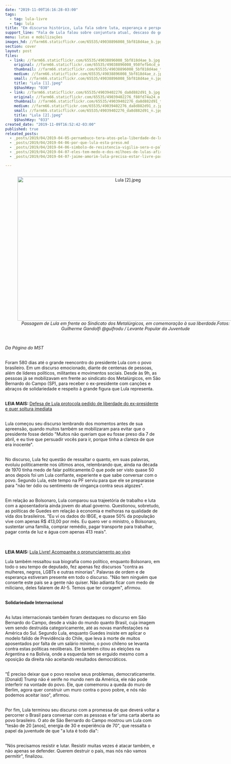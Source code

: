 ```yaml
---
date: "2019-11-09T16:16:28-03:00"
tags:
  - tag: lula-livre
  - tag: lula
title: "Em discurso histórico, Lula fala sobre luta, esperança e perspectivas para o país"
support_line: "Fala de Lula falou sobre conjuntura atual, descaso do governo Bolsonaro, injustiças e resistência para o povo brasileiro"
menu: lutas e mobilizações
images_hd: //farm66.staticflickr.com/65535/49038896008_5bf818d4ae_b.jpg
section: cover
layout: post
files:
  - link: //farm66.staticflickr.com/65535/49038896008_5bf818d4ae_b.jpg
    original: //farm66.staticflickr.com/65535/49038896008_950fefb4cd_o.jpg
    thumbnail: //farm66.staticflickr.com/65535/49038896008_5bf818d4ae_t.jpg
    medium: //farm66.staticflickr.com/65535/49038896008_5bf818d4ae_z.jpg
    small: //farm66.staticflickr.com/65535/49038896008_5bf818d4ae_n.jpg
    title: "Lula [1].jpeg"
    $$hashKey: "030"
  - link: //farm66.staticflickr.com/65535/49039402276_da8d882d91_b.jpg
    original: //farm66.staticflickr.com/65535/49039402276_f88fd74a24_o.jpg
    thumbnail: //farm66.staticflickr.com/65535/49039402276_da8d882d91_t.jpg
    medium: //farm66.staticflickr.com/65535/49039402276_da8d882d91_z.jpg
    small: //farm66.staticflickr.com/65535/49039402276_da8d882d91_n.jpg
    title: "Lula [2].jpeg"
    $$hashKey: "033"
created_date: "2019-11-09T16:52:42-03:00"
published: true
releated_posts:
  - _posts/2019/04/2019-04-05-pernambuco-tera-atos-pela-liberdade-de-lula.md
  - _posts/2019/04/2019-04-06-por-que-lula-esta-preso.md
  - _posts/2019/04/2019-04-06-simbolo-de-resistencia-vigilia-sera-o-palco-de-grande-ato-nacional-por-lula.md
  - _posts/2019/04/2019-04-07-eles-tem-medo-e-dos-milhoes-de-lulas-afirma-ex-presidente-em-carta-aos-brasileiros.md
  - _posts/2019/04/2019-04-07-jaime-amorim-lula-precisa-estar-livre-para-trazer-esperanca-e-o-direito-de-sonhar.md

---
```

<div style="text-align:center">
<figure class="image" style="display:inline-block"><img alt="Lula [2].jpeg" height="467" src="//farm66.staticflickr.com/65535/49039402276_da8d882d91_b.jpg" width="700" />
<figcaption><em>Passagem de Lula em frente ao Sindicato dos Metal&uacute;rgicos, em comemora&ccedil;&atilde;o &agrave; sua liberdade.Fotos: Guilherme Gandolfi @guifrodu / Levante Popular da Juventude</em></figcaption>
</figure>
</div>

<p><br />
<em>Da P&aacute;gina do MST</em></p>

<p><br />
Foram 580 dias at&eacute; o grande reencontro do presidente Lula com o povo brasileiro. Em um discurso emocionado, diante de centenas de pessoas, al&eacute;m de l&iacute;deres pol&iacute;ticos, militantes e movimentos sociais. Desde &agrave;s 9h, as pessoas j&aacute; se mobilizavam em frente ao sindicato dos Metal&uacute;rgicos, em S&atilde;o Bernardo do Campo (SP), para receber o ex-presidente com can&ccedil;&otilde;es e abra&ccedil;os de solidariedade e respeito &agrave; grande figura que Lula representa.<br />
&nbsp;</p>

<p><strong>LEIA MAIS:&nbsp;</strong><a href="http://www.mst.org.br/2019/11/08/defesa-de-lula-protocola-pedido-de-liberdade-do-ex-presidente-e-quer-soltura-imediata.html" target="_blank">Defesa de Lula protocola pedido de liberdade do ex-presidente e quer soltura imediata</a><br />
&nbsp;</p>

<p>Lula come&ccedil;ou seu discurso lembrando dos momentos antes de sua apreens&atilde;o, quando muitos tamb&eacute;m se mobilizaram para evitar que o presidente fosse detido &quot;Muitos n&atilde;o queriam que eu fosse preso dia 7 de abril, e eu tive que persuadir voc&ecirc;s para ir, porque tinha a clareza de que era inocente&quot;.<br />
&nbsp;</p>

<p>No discurso, Lula fez quest&atilde;o de ressaltar o quanto, em suas palavras, evoluiu politicamente nos &uacute;ltimos anos, relembrando que, ainda na d&eacute;cada de 1970 tinha medo de falar politicamente.O que pode ser visto quase 50 anos depois foi um Lula confiante, experiente e que sabe conversar com o povo. Segundo Lula, este tempo na PF serviu para que ele se preparasse para &quot;n&atilde;o ter &oacute;dio ou sentimento de vingan&ccedil;a contra seus algozes&quot;.&nbsp;</p>

<p><br />
Em rela&ccedil;&atilde;o ao Bolsonaro, Lula comparou sua trajeet&oacute;ria de trabalho e luta com a aposentadoria ainda jovem do atual governo. Questionou, sobretudo, as pol&iacute;ticas de Guedes em rela&ccedil;&atilde;o &agrave; economia e melhoras na qualidade de vida dos brasileiros. &quot;Eu vi os dados do IBGE, e quase 50% da popula&ccedil;&atilde;o vive com apenas R$ 413,00 por m&ecirc;s. Eu quero ver o ministro, o Bolsonaro, sustentar uma fam&iacute;lia, comprar rem&eacute;dio, pagar transporte para trabalhar, pagar conta de luz e &aacute;gua com apenas 413 reais&quot;.<br />
<br />
&nbsp;</p>

<p><strong>LEIA MAIS:&nbsp;</strong><a href="http://www.mst.org.br/2019/11/09/lula-livre-acompanhe-o-pronunciamento-ao-vivo.html">Lula Livre! Acompanhe o pronunciamento ao vivo</a></p>

<p>Lula tamb&eacute;m ressaltou sua biografia como pol&iacute;tico, enquanto Bolsonaro, em todo o seu tempo de deputado, fez apenas fez discursos &quot;contra as mulheres, negros, LGBTs e outras minorias&quot;. Palavras de ordem e&nbsp;de esperan&ccedil;a estiveram presente em todo o discurso. &quot;N&atilde;o tem ningu&eacute;m que conserte este pa&iacute;s se a gente n&atilde;o quiser. N&atilde;o adianta ficar com medo de miliciano, deles falarem de AI-5. Temos que ter coragem&quot;, afirmou.<br />
&nbsp;</p>

<p><strong>Solidariedade Internacional</strong><br />
&nbsp;</p>

<p>As lutas internacionais&nbsp;tamb&eacute;m foram destaques no discurso em S&atilde;o Bernardo do Campo, desde a vis&atilde;o do mundo quanto Brasil, cuja imagem vem sendo destru&iacute;da categoricamente, at&eacute; as novas manifesta&ccedil;&otilde;es na Am&eacute;rica do Sul. Segundo Lula, enquanto Guedes insiste em aplicar o modelo falido de Previd&ecirc;ncia do Chile, que leva &agrave; morte de muitos aposentados por falta de um sal&aacute;rio m&iacute;nimo, o povo chileno se levanta contra estas pol&iacute;ticas neoliberais. Ele tamb&eacute;m citou as elei&ccedil;&otilde;es na Argentina e na Bol&iacute;via, onde a esquerda tem se erguido mesmo com a oposi&ccedil;&atilde;o da direita n&atilde;o aceitando resultados democr&aacute;ticos.</p>

<p><br />
&quot;&Eacute; preciso deixar que o povo resolve seus problemas, democraticamente. [Donald] Trump n&atilde;o &eacute; xerife no mundo nem da Am&eacute;rica, ele n&atilde;o pode interferir na vontade do povo. Ele, que comemorou a queda do muro de Berlim, agora quer construir um muro contra o povo pobre, e n&oacute;s n&atilde;o podemos aceitar isso&quot;, afirmou.</p>

<p><br />
Por fim, Lula terminou seu discurso com a promessa de que dever&aacute; voltar a percorrer o Brasil para conversar com as pessoas e far&acute;uma carta aberta ao povo brasileiro. O ato de S&atilde;o Bernardo do Campo mostrou um Lula com &quot;tes&atilde;o de 20 [anos], energia de 30 e experi&ecirc;ncia de 70&quot;, que ressalta o papel da juventude de que &quot;a luta &eacute; todo dia&quot;:<br />
&nbsp;</p>

<p>&quot;N&oacute;s precisamos resistir e lutar. Resistir muitas vezes &eacute; atacar tamb&eacute;m, e n&atilde;o apenas se defender. Querem destruir o pa&iacute;s, mas n&oacute;s n&atilde;o vamos permitir&quot;, finalizou.</p>

<p>&nbsp;</p>
